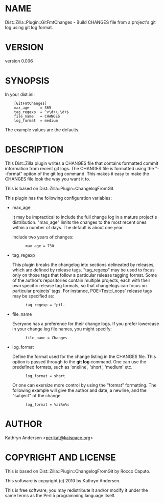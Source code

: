 # NAME

Dist::Zilla::Plugin::GitFmtChanges - Build CHANGES file from a project's git log using git log format.

# VERSION

version 0.006

# SYNOPSIS

In your dist.ini:

        [GitFmtChanges]
        max_age     = 365
        tag_regexp  = ^v\d+\.\d+$
        file_name   = CHANGES
        log_format  = medium

The example values are the defaults.

# DESCRIPTION

This Dist::Zilla plugin writes a CHANGES file that contains formatted
commit information from recent git logs.  The CHANGES file is formatted
using the "--format" option of the git log command.  This makes it easy
to make the CHANGES file look the way you want it to.

This is based on Dist::Zilla::Plugin::ChangelogFromGit.

This plugin has the following configuration variables:

- max\_age

    It may be impractical to include the full change log in a mature
    project's distribution.  "max\_age" limits the changes to the most
    recent ones within a number of days.  The default is about one year.

    Include two years of changes:

            max_age = 730

- tag\_regexp

    This plugin breaks the changelog into sections delineated by releases,
    which are defined by release tags.  "tag\_regexp" may be used to focus
    only on those tags that follow a particular release tagging format.
    Some of the author's repositories contain multiple projects, each with
    their own specific release tag formats, so that changelogs can focus
    on particular projects' tags.  For instance, POE::Test::Loops' release
    tags may be specified as:

            tag_regexp = ^ptl-

- file\_name

    Everyone has a preference for their change logs.  If you prefer
    lowercase in your change log file names, you might specify:

            file_name = Changes

- log\_format

    Define the format used for the change listing in the CHANGES file.
    This option is passed through to the **git log** command.
    One can use the predefined formats, such as 'oneline', 'short', 'medium' etc.

            log_format = short

    Or one can exersize more control by using the "format" formatting.
    The following example will give the author and date, a newline, and
    the "subject" of the change.

            log_format = %ai%n%s

# AUTHOR

Kathryn Andersen &lt;perlkat@katspace.org>

# COPYRIGHT AND LICENSE

This is based on Dist::Zilla::Plugin::ChangelogFromGit by Rocco Caputo.

This software is copyright (c) 2010 by Kathryn Andersen.

This is free software; you may redistribute it and/or modify it under
the same terms as the Perl 5 programming language itself.

